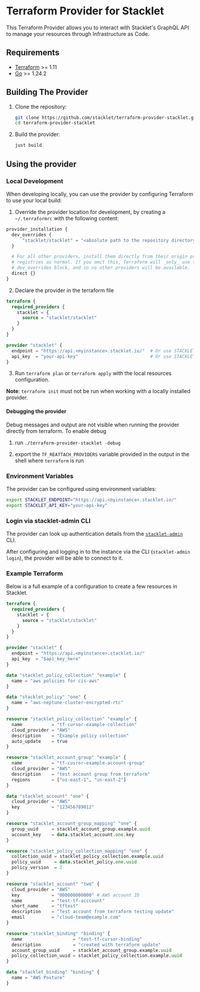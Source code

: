 # Terraform Provider for Stacklet

This Terraform Provider allows you to interact with Stacklet's GraphQL API to manage your resources through Infrastructure as Code.

## Requirements

- [Terraform](https://www.terraform.io/downloads.html) >= 1.11
- [Go](https://golang.org/doc/install) >= 1.24.2

## Building The Provider

1. Clone the repository:
   ```bash
   git clone https://github.com/stacklet/terraform-provider-stacklet.git
   cd terraform-provider-stacklet
   ```

2. Build the provider:
   ```bash
   just build
   ```

## Using the provider

### Local Development

When developing locally, you can use the provider by configuring Terraform to use your local build:

1. Override the provider location for development, by creating a `~/.terraformrc` with the following content:

```terraform
provider_installation {
  dev_overrides {
      "stacklet/stacklet" = "<absolute path to the repository directory>"
  }

  # For all other providers, install them directly from their origin provider
  # registries as normal. If you omit this, Terraform will _only_ use the
  # dev_overrides block, and so no other providers will be available.
  direct {}
}
```

2. Declare the provider in the terraform file

```terraform
terraform {
  required_providers {
    stacklet = {
      source = "stacklet/stacklet"
    }
  }
}

provider "stacklet" {
  endpoint = "https://api.<myinstance>.stacklet.io/"  # Or use STACKLET_ENDPOINT env var
  api_key  = "your-api-key"                           # Or use STACKLET_API_KEY env var
}
```

3. Run `terraform plan` or `terraform apply` with the local resources configuration.


**Note**: `terraform init` must not be run when working with a locally installed provider.


#### Debugging the provider

Debug messages and output are not visible when running the provider directly from terraform.
To enable debug

1. run `./terraform-provider-stacklet -debug`

2. export the `TF_REATTACH_PROVIDERS` variable provided in the output in the shell where `terraform` is run


### Environment Variables

The provider can be configured using environment variables:

```bash
export STACKLET_ENDPOINT="https://api.<myinstance>.stacklet.io/"
export STACKLET_API_KEY="your-api-key"
```

### Login via stacklet-admin CLI

The provider can look up authentication details from the [`stacklet-admin`](https://github.com/stacklet/stacklet-admin) CLI.

After configuring and logging in to the instance via the CLI (`stacklet-admin login`), the provider will be able to connect
to it.


### Example Terraform

Below is a full example of a configuration to create a few resources in Stacklet.

```terraform
terraform {
  required_providers {
    stacklet = {
      source = "stacklet/stacklet"
    }
  }
}

provider "stacklet" {
  endpoint = "https://api.<myinstance>.stacklet.io/"
  api_key  = "$api_key_here"
}

data "stacklet_policy_collection" "example" {
  name = "aws policies for cis-aws"
}

data "stacklet_policy" "one" {
  name = "aws-neptune-cluster-encrypted-rtc"
}

resource "stacklet_policy_collection" "example" {
  name           = "tf-cursor-example-collection"
  cloud_provider = "AWS"
  description    = "Example policy collection"
  auto_update    = true
}

resource "stacklet_account_group" "example" {
  name           = "tf-cusror-example-account-group"
  cloud_provider = "AWS"
  description    = "test account group from terraform"
  regions        = ["us-east-1", "us-east-2"]
}

data "stacklet_account" "one" {
  cloud_provider = "AWS"
  key            = "123456789012"
}

resource "stacklet_account_group_mapping" "one" {
  group_uuid     = stacklet_account_group.example.uuid
  account_key    = data.stacklet_account.one.key
}

resource "stacklet_policy_collection_mapping" "one" {
  collection_uuid = stacklet_policy_collection.example.uuid
  policy_uuid     = data.stacklet_policy.one.uuid
  policy_version  = 2
}

resource "stacklet_account" "two" {
  cloud_provider = "AWS"
  key            = "000000000000" # AWS account ID
  name           = "test-tf-acccount"
  short_name     = "tftest"
  description    = "Test account from terraform testing update"
  email          = "cloud-team@example.com"
}

resource "stacklet_binding" "binding" {
  name                   = "test-tf-cursor-binding"
  description            = "created with terraform update"
  account_group_uuid     = stacklet_account_group.example.uuid
  policy_collection_uuid = stacklet_policy_collection.example.uuid
}

data "stacklet_binding" "binding" {
  name = "AWS Posture"
}
```
